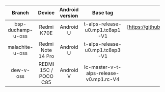 | Branch | Device | Android version | Base tag | Link |
| :-: | :-: | :-: | :-: | :-: |
| bsp-duchamp-u-oss | Redmi K70E | Android U | t-alps-release-u0.mp1.tc8sp1-V1 | [https://github.com/MiCode/MTK_kernel_device_modules/tree/bsp-duchamp-u-oss) |
| malachite-u-oss | Redmi Note 14 Pro | Android U | t-alps-release-u0.mp1.tc8sp3-V1 |[malachite-u-oss](https://github.com/MiCode/MTK_kernel_device_modules/tree/malachite-u-oss) |
| dew-v-oss | REDMI 15C / POCO C85 | Android V | lc-master-v-t-alps-release-v0.mp1.rc-V4 |[dew-v-oss](https://github.com/MiCode/MTK_kernel_device_modules/tree/dew-v-oss) |
